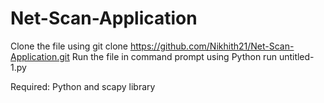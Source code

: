 # Net-Scan-Application

Clone the file using git clone https://github.com/Nikhith21/Net-Scan-Application.git
Run the file in command prompt using Python run untitled-1.py

Required:  Python and scapy library
